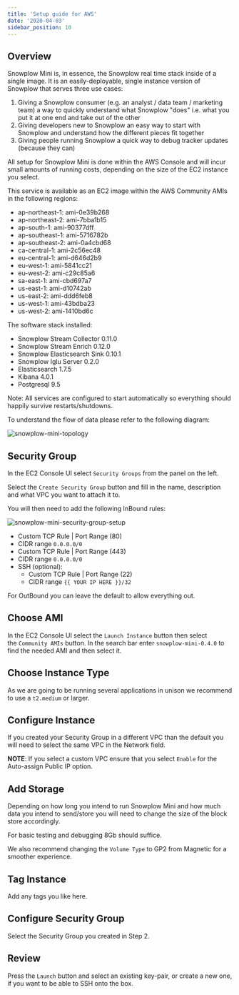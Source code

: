 ```yaml
---
title: 'Setup guide for AWS'
date: '2020-04-03'
sidebar_position: 10
---
```


## Overview

Snowplow Mini is, in essence, the Snowplow real time stack inside of a single image. It is an easily-deployable, single instance version of Snowplow that serves three use cases:

1. Giving a Snowplow consumer (e.g. an analyst / data team / marketing team) a way to quickly understand what Snowplow "does" i.e. what you put it at one end and take out of the other
2. Giving developers new to Snowplow an easy way to start with Snowplow and understand how the different pieces fit together
3. Giving people running Snowplow a quick way to debug tracker updates (because they can)

All setup for Snowplow Mini is done within the AWS Console and will incur small amounts of running costs, depending on the size of the EC2 instance you select.

This service is available as an EC2 image within the AWS Community AMIs in the following regions:

- ap-northeast-1: ami-0e39b268
- ap-northeast-2: ami-7bba1b15
- ap-south-1: ami-90377dff
- ap-southeast-1: ami-5716782b
- ap-southeast-2: ami-0a4cbd68
- ca-central-1: ami-2c56ec48
- eu-central-1: ami-d646d2b9
- eu-west-1: ami-5841cc21
- eu-west-2: ami-c29c85a6
- sa-east-1: ami-cbd697a7
- us-east-1: ami-d10742ab
- us-east-2: ami-ddd6feb8
- us-west-1: ami-43bdba23
- us-west-2: ami-1410bd6c

The software stack installed:

- Snowplow Stream Collector 0.11.0
- Snowplow Stream Enrich 0.12.0
- Snowplow Elasticsearch Sink 0.10.1
- Snowplow Iglu Server 0.2.0
- Elasticsearch 1.7.5
- Kibana 4.0.1
- Postgresql 9.5

Note: All services are configured to start automatically so everything should happily survive restarts/shutdowns.

To understand the flow of data please refer to the following diagram:

![snowplow-mini-topology](images/snowplow-mini-topology.jpg)

## Security Group

In the EC2 Console UI select `Security Groups` from the panel on the left.

Select the `Create Security Group` button and fill in the name, description and what VPC you want to attach it to.

You will then need to add the following InBound rules:

![snowplow-mini-security-group-setup](images/security-groups-setup.png)

- Custom TCP Rule | Port Range (80)
- CIDR range `0.0.0.0/0`
- Custom TCP Rule | Port Range (443)
- CIDR range `0.0.0.0/0`
- SSH (optional):
  - Custom TCP Rule | Port Range (22)
  - CIDR range `{{ YOUR IP HERE }}/32`

For OutBound you can leave the default to allow everything out.

## Choose AMI

In the EC2 Console UI select the `Launch Instance` button then select the `Community AMIs` button. In the search bar enter `snowplow-mini-0.4.0` to find the needed AMI and then select it.

## Choose Instance Type

As we are going to be running several applications in unison we recommend to use a `t2.medium` or larger.

## Configure Instance

If you created your Security Group in a different VPC than the default you will need to select the same VPC in the Network field.

**NOTE**: If you select a custom VPC ensure that you select `Enable` for the Auto-assign Public IP option.

## Add Storage

Depending on how long you intend to run Snowplow Mini and how much data you intend to send/store you will need to change the size of the block store accordingly.

For basic testing and debugging 8Gb should suffice.

We also recommend changing the `Volume Type` to GP2 from Magnetic for a smoother experience.

## Tag Instance

Add any tags you like here.

## Configure Security Group

Select the Security Group you created in Step 2.

## Review

Press the `Launch` button and select an existing key-pair, or create a new one, if you want to be able to SSH onto the box.
